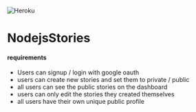  ![Heroku](https://heroku-badge.herokuapp.com/?app=heroku-badge)

# NodejsStories

#### requirements

- Users can signup / login with google oauth
- users can create new stories and set them to private / public
- all users can see the public stories on the dashboard
- users can only edit the stories they created themselves
- all users have their own unique public profile
